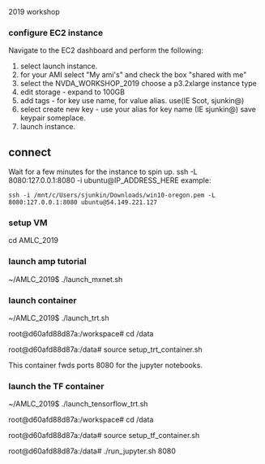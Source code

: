 2019 workshop


### configure EC2 instance
Navigate to the EC2 dashboard and perform the following:
1. select launch instance.
2. for your AMI select "My ami's" and check the box "shared with me"
3. select the NVDA_WORKSHOP_2019
choose a p3.2xlarge instance type
4. edit storage - expand to 100GB
5. add tags - for key use name, for value alias.  use(IE Scot, sjunkin@)
6. select create new key - use your alias for key name (IE sjunkin@) save keypair someplace.
7. launch instance.

## connect
Wait for a few minutes for the instance to spin up.
ssh -L 8080:127.0.0.1:8080 -i ubuntu@IP_ADDRESS_HERE
example:

    ssh -i /mnt/c/Users/sjunkin/Downloads/win10-oregon.pem -L 8080:127.0.0.1:8080 ubuntu@54.149.221.127


### setup VM
cd AMLC_2019

### launch amp tutorial
~/AMLC_2019$ ./launch_mxnet.sh

### launch container

~/AMLC_2019$ ./launch_trt.sh

root@d60afd88d87a:/workspace# cd /data

root@d60afd88d87a:/data# source setup_trt_container.sh

This container fwds ports 8080 for the jupyter notebooks.

### launch the TF container
~/AMLC_2019$ ./launch_tensorflow_trt.sh

root@d60afd88d87a:/workspace# cd /data

root@d60afd88d87a:/data# source setup_tf_container.sh

root@d60afd88d87a:/data# ./run_jupyter.sh 8080
